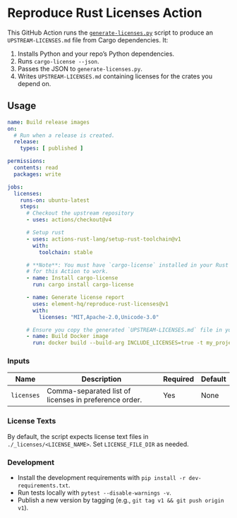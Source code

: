 # Reproduce Rust Licenses Action

This GitHub Action runs the [`generate-licenses.py`](./generate-licenses.py) script to produce an `UPSTREAM-LICENSES.md` file from Cargo dependencies. It:
1. Installs Python and your repo’s Python dependencies.
2. Runs `cargo-license --json`.
3. Passes the JSON to `generate-licenses.py`.
4. Writes `UPSTREAM-LICENSES.md` containing licenses for the crates you depend on.

## Usage

```yaml
name: Build release images
on:
  # Run when a release is created.
  release:
    types: [ published ]

permissions:
  contents: read
  packages: write

jobs:
  licenses:
    runs-on: ubuntu-latest
    steps:
      # Checkout the upstream repository
      - uses: actions/checkout@v4

      # Setup rust
      - uses: actions-rust-lang/setup-rust-toolchain@v1
        with:
          toolchain: stable

      # **Note**: You must have `cargo-license` installed in your Rust toolchain
      # for this Action to work.
      - name: Install cargo-license
        run: cargo install cargo-license

      - name: Generate license report
        uses: element-hq/reproduce-rust-licenses@v1
        with:
          licenses: "MIT,Apache-2.0,Unicode-3.0"

      # Ensure you copy the generated `UPSTREAM-LICENSES.md` file in your Dockerfile.
      - name: Build Docker image
        run: docker build --build-arg INCLUDE_LICENSES=true -t my_project .
```

### Inputs

| Name      | Description                                     | Required | Default |
|-----------|-------------------------------------------------|----------|---------|
| `licenses`| Comma-separated list of licenses in preference order. | Yes      | None    |

### License Texts

By default, the script expects license text files in `./_licenses/<LICENSE_NAME>`. Set `LICENSE_FILE_DIR` as needed.

### Development

- Install the development requirements with `pip install -r dev-requirements.txt`.
- Run tests locally with `pytest --disable-warnings -v`.
- Publish a new version by tagging (e.g., `git tag v1 && git push origin v1`).
